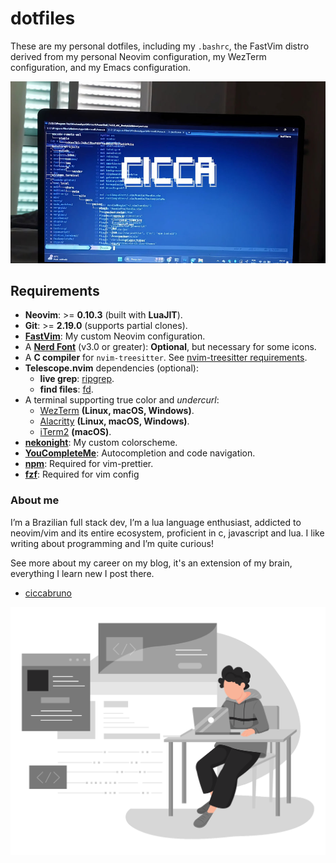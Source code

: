 # dotfiles 

These are my personal dotfiles, including my `.bashrc`, the FastVim distro derived from my personal Neovim configuration, my WezTerm configuration, and my Emacs configuration.

![cicca](./cicca.jpg)

## Requirements

-   **Neovim**: >= **0.10.3** (built with **LuaJIT**).
-   **Git**: >= **2.19.0** (supports partial clones).
-   [**FastVim**](https://github.com/fastvim/fastvim): My custom Neovim configuration.
-   A [**Nerd Font**](https://www.nerdfonts.com/) (v3.0 or greater): **Optional**, but necessary for some icons.
-   A **C compiler** for `nvim-treesitter`. See [nvim-treesitter requirements](https://github.com/nvim-treesitter/nvim-treesitter#requirements).
-   **Telescope.nvim** dependencies (optional):
    -   **live grep**: [ripgrep](https://github.com/BurntSushi/ripgrep).
    -   **find files**: [fd](https://github.com/sharkdp/fd).
-   A terminal supporting true color and _undercurl_:
    -   [WezTerm](https://github.com/wez/wezterm) **(Linux, macOS, Windows)**.
    -   [Alacritty](https://github.com/alacritty/alacritty) **(Linux, macOS, Windows)**.
    -   [iTerm2](https://iterm2.com/) **(macOS)**.
-   [**nekonight**](https://github.com/BrunoCiccarino/nekonight): My custom colorscheme.
-   [**YouCompleteMe**](https://github.com/ycm-core/YouCompleteMe): Autocompletion and code navigation.
-   [**npm**](https://www.npmjs.com/): Required for vim-prettier.
-   [**fzf**](https://github.com/junegunn/fzf): Required for vim config

### About me

I’m a Brazilian full stack dev, I’m a lua language enthusiast, addicted to neovim/vim and its entire ecosystem, proficient in c, javascript and lua. I like writing about programming and I’m quite curious!

See more about my career on my blog, it's an extension of my brain, everything I learn new I post there.

-   [ciccabruno](https://ciccabruno.vercel.app/)

![dev](./dev.svg)
